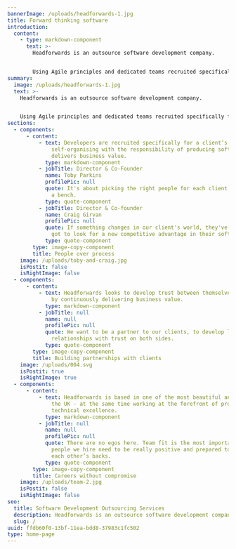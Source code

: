 ```yaml
---
bannerImage: /uploads/headforwards-1.jpg
title: Forward thinking software
introduction:
  content:
    - type: markdown-component
      text: >-
        Headforwards is an outsource software development company. 


        Using Agile principles and dedicated teams recruited specifically for their clients, Headforwards delivers software that creates real business value.
summary:
  image: /uploads/headforwards-1.jpg
  text: >-
    Headforwards is an outsource software development company. 


    Using Agile principles and dedicated teams recruited specifically for their clients, Headforwards delivers software that creates real business value.
sections:
  - components:
      - content:
          - text: Developers are recruited specifically for a client’s needs and teams are
              self-organising with the responsibility of producing software that
              delivers business value.
            type: markdown-component
          - jobTitle: Director & Co-Founder
            name: Toby Parkins
            profilePic: null
            quote: It's about picking the right people for each client, rather than running
              a bench.
            type: quote-component
          - jobTitle: Director & Co-founder
            name: Craig Girvan
            profilePic: null
            quote: If something changes in our client's world, they've got to adapt, they've
              got to look for a new competitive advantage in their software.
            type: quote-component
        type: image-copy-component
        title: People over process
    image: /uploads/toby-and-craig.jpg
    isPostit: false
    isRightImage: false
  - components:
      - content:
          - text: Headforwards looks to develop trust between themselves and their client's
              by continuously delivering business value.
            type: markdown-component
          - jobTitle: null
            name: null
            profilePic: null
            quote: We want to be a partner to our clients, to develop long-term
              relationships with trust on both sides.
            type: quote-component
        type: image-copy-component
        title: Building partnerships with clients
    image: /uploads/004.svg
    isPostit: true
    isRightImage: true
  - components:
      - content:
          - text: Headforwards is based in one of the most beautiful and inspiring parts of
              the UK - at the same time working at the forefront of professional
              technical excellence.
            type: markdown-component
          - jobTitle: null
            name: null
            profilePic: null
            quote: There are no egos here. Team fit is the most important thing, so the
              people we hire need to be really positive and prepared to have
              each other’s backs.
            type: quote-component
        type: image-copy-component
        title: Careers without compromise
    image: /uploads/team-2.jpg
    isPostit: false
    isRightImage: false
seo:
  title: Software Development Outsourcing Services
  description: Headforwards is an outsource software development company. Using Agile principles and dedicated teams, Headforwards delivers software that creates real value.
  slug: /
uuid: ffdb60f0-13bf-11ea-bdd8-37983c1fc502
type: home-page
---
```

